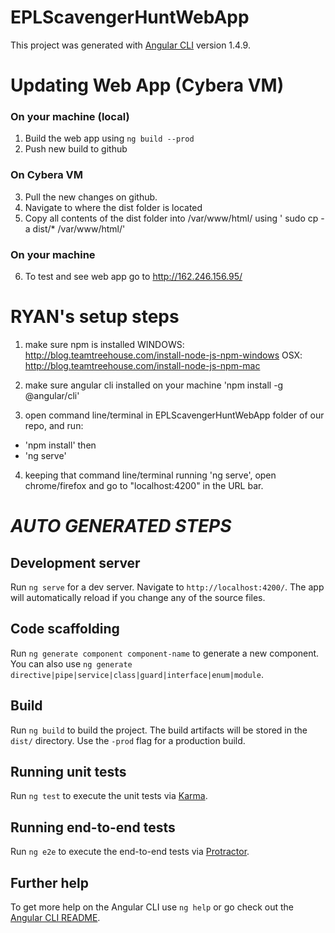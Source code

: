 # EPLScavengerHuntWebApp

This project was generated with [Angular CLI](https://github.com/angular/angular-cli) version 1.4.9.

# Updating Web App (Cybera VM)
### On your machine (local)
1. Build the web app using 
`ng build --prod`
2. Push new build to github 
### On Cybera VM
3. Pull the new changes on github.
4. Navigate to where the dist folder is located 
5. Copy all contents of the dist folder into /var/www/html/ using
' sudo cp -a dist/* /var/www/html/'
### On your machine
6. To test and see web app go to http://162.246.156.95/ 


# RYAN's setup steps
1. make sure npm is installed 
WINDOWS: http://blog.teamtreehouse.com/install-node-js-npm-windows
OSX: http://blog.teamtreehouse.com/install-node-js-npm-mac

2. make sure angular cli installed on your machine
'npm install -g @angular/cli'

3. open command line/terminal in EPLScavengerHuntWebApp folder of our repo, and run:
- 'npm install'
then
- 'ng serve'

4. keeping that command line/terminal running 'ng serve', open chrome/firefox and go to "localhost:4200" in the URL bar.




# *AUTO GENERATED STEPS*
## Development server

Run `ng serve` for a dev server. Navigate to `http://localhost:4200/`. The app will automatically reload if you change any of the source files.

## Code scaffolding

Run `ng generate component component-name` to generate a new component. You can also use `ng generate directive|pipe|service|class|guard|interface|enum|module`.

## Build

Run `ng build` to build the project. The build artifacts will be stored in the `dist/` directory. Use the `-prod` flag for a production build.

## Running unit tests

Run `ng test` to execute the unit tests via [Karma](https://karma-runner.github.io).

## Running end-to-end tests

Run `ng e2e` to execute the end-to-end tests via [Protractor](http://www.protractortest.org/).

## Further help

To get more help on the Angular CLI use `ng help` or go check out the [Angular CLI README](https://github.com/angular/angular-cli/blob/master/README.md).
